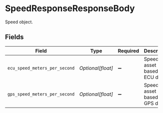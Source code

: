 # SpeedResponseResponseBody

Speed object.


## Fields

| Field                             | Type                              | Required                          | Description                       | Example                           |
| --------------------------------- | --------------------------------- | --------------------------------- | --------------------------------- | --------------------------------- |
| `ecu_speed_meters_per_second`     | *Optional[float]*                 | :heavy_minus_sign:                | Speed of asset based on ECU data. | 30.2                              |
| `gps_speed_meters_per_second`     | *Optional[float]*                 | :heavy_minus_sign:                | Speed of asset based on GPS data. | 30.2                              |